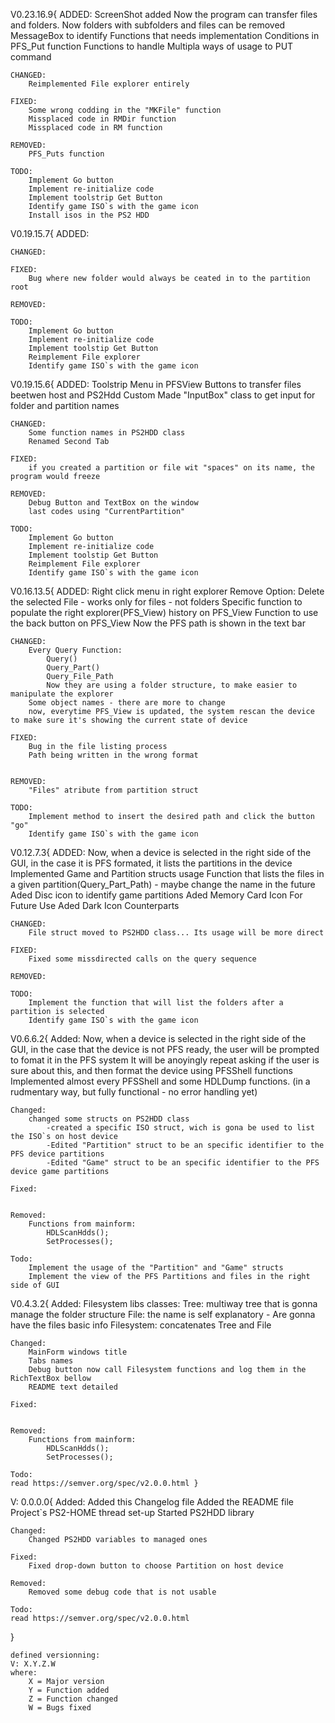 V0.23.16.9{
	ADDED:
		ScreenShot added
		Now the program can transfer files and folders.
		Now folders with subfolders and files can be removed
		MessageBox to identify Functions that needs implementation
		Conditions in PFS_Put function
		Functions to handle Multipla ways of usage to PUT command

	CHANGED:
		Reimplemented File explorer entirely

	FIXED:
		Some wrong codding in the "MKFile" function
		Missplaced code in RMDir function
		Missplaced code in RM function

	REMOVED:
		PFS_Puts function

	TODO:
		Implement Go button
		Implement re-initialize code
		Implement toolstrip Get Button
		Identify game ISO`s with the game icon
		Install isos in the PS2 HDD

V0.19.15.7{
	ADDED:

	CHANGED:

	FIXED:
		Bug where new folder would always be ceated in to the partition root

	REMOVED:

	TODO:
		Implement Go button
		Implement re-initialize code
		Implement toolstip Get Button
		Reimplement File explorer
		Identify game ISO`s with the game icon

V0.19.15.6{
	ADDED:
		Toolstrip Menu in PFSView
		Buttons to transfer files beetwen host and PS2Hdd
		Custom Made "InputBox" class to get input for folder and partition names

	CHANGED:
		Some function names in PS2HDD class
		Renamed Second Tab

	FIXED:
		if you created a partition or file wit "spaces" on its name, the program would freeze

	REMOVED:
		Debug Button and TextBox on the window
		last codes using "CurrentPartition"

	TODO:
		Implement Go button
		Implement re-initialize code
		Implement toolstip Get Button
		Reimplement File explorer
		Identify game ISO`s with the game icon

V0.16.13.5{
	ADDED:
		Right click menu in right explorer
			Remove Option: Delete the selected File - works only for files - not folders
		Specific function to populate the right explorer(PFS_View)
		history on PFS_View
		Function to use the back button on PFS_View
		Now the PFS path is shown in the text bar

	CHANGED:
		Every Query Function:
			Query()
			Query_Part()
			Query_File_Path
			Now they are using a folder structure, to make easier to manipulate the explorer
		Some object names - there are more to change
		now, everytime PFS_View is updated, the system rescan the device to make sure it's showing the current state of device

	FIXED:
		Bug in the file listing process
		Path being written in the wrong format


	REMOVED:
		"Files" atribute from partition struct

	TODO:
		Implement method to insert the desired path and click the button "go"
		Identify game ISO`s with the game icon


V0.12.7.3{
	ADDED:
		Now, when a device is selected in the right side of the GUI, in the case it is PFS formated, it lists the partitions in the device
		Implemented Game and Partition structs usage
		Function that lists the files in a given partition(Query_Part_Path) - maybe change the name in the future
		Aded Disc icon to identify game partitions
		Aded Memory Card Icon For Future Use
		Aded Dark Icon Counterparts

	CHANGED:
		File struct moved to PS2HDD class... Its usage will be more direct

	FIXED:
		Fixed some missdirected calls on the query sequence

	REMOVED:

	TODO:
		Implement the function that will list the folders after a partition is selected
		Identify game ISO`s with the game icon


V0.6.6.2{
	Added:
		Now, when a device is selected in the right side of the GUI, in the case that the device is not PFS ready, the user will be prompted to fomat it in the PFS system
			It will be anoyingly repeat asking if the user is sure about this, and then format the device using PFSShell functions
		Implemented almost every PFSShell and some HDLDump functions. (in a rudmentary way, but fully functional - no error handling yet)

	Changed:
		changed some structs on PS2HDD class
			-created a specific ISO struct, wich is gona be used to list the ISO`s on host device
			-Edited "Partition" struct to be an specific identifier to the PFS device partitions
			-Edited "Game" struct to be an specific identifier to the PFS device game partitions

	Fixed:
		

	Removed:
		Functions from mainform:		
			HDLScanHdds();
			SetProcesses();

	Todo:
		Implement the usage of the "Partition" and "Game" structs
		Implement the view of the PFS Partitions and files in the right side of GUI

V0.4.3.2{
	Added:
		Filesystem libs
			classes:
				Tree: multiway tree that is gonna manage the folder structure
				File: the name is self explanatory - Are gonna have the files basic info
				Filesystem: concatenates Tree and File
	
	Changed:
		MainForm windows title
		Tabs names
		Debug button now call Filesystem functions and log them in the RichTextBox bellow
		README text detailed

	Fixed:
		

	Removed:
		Functions from mainform:		
			HDLScanHdds();
			SetProcesses();

	Todo:
	read https://semver.org/spec/v2.0.0.html }

V: 0.0.0.0{
	Added:
		Added this Changelog file
		Added the README file
		Project`s PS2-HOME thread set-up
		Started PS2HDD library
	
	Changed:
		Changed PS2HDD variables to managed ones

	Fixed:
		Fixed drop-down button to choose Partition on host device

	Removed:
		Removed some debug code that is not usable

	Todo:
	read https://semver.org/spec/v2.0.0.html 
}

	defined versionning:
	V: X.Y.Z.W
	where:
		X = Major version
		Y = Function added
		Z = Function changed
		W = Bugs fixed
